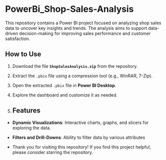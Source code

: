 # PowerBi_Shop-Sales-Analysis
This repository contains a Power BI project focused on analyzing shop sales data to uncover key insights and trends. The analysis aims to support data-driven decision-making for improving sales performance and customer satisfaction.

## How to Use

1. Download the file **`ShopSalesAnalysis.zip`** from the repository.
2. Extract the `.pbix` file using a compression tool (e.g., WinRAR, 7-Zip).
3. Open the extracted `.pbix` file in **Power BI Desktop**.
4. Explore the dashboard and customize it as needed.

5. ## Features

- **Dynamic Visualizations**: Interactive charts, graphs, and slicers for exploring the data.
- **Filters and Drill-Downs**: Ability to filter data by various attributes

- Thank you for visiting this repository! If you find this project helpful, please consider starring the repository. 
